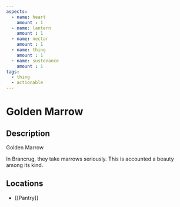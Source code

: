 ```yaml
---
aspects: 
  - name: heart
    amount : 1
  - name: lantern
    amount : 1
  - name: nectar
    amount : 1
  - name: thing
    amount : 1
  - name: sustenance
    amount : 1
tags:
  - thing
  - actionable
---
```


# Golden Marrow

## Description
Golden Marrow

In Brancrug, they take marrows seriously. This is accounted a beauty among its kind.
## Locations
- [[Pantry]]